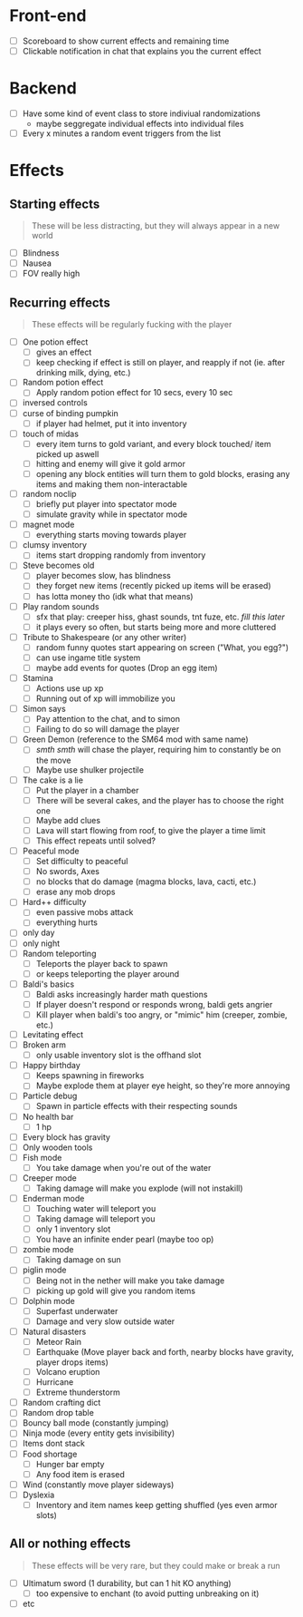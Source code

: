 # Front-end

- [ ] Scoreboard to show current effects and remaining time
- [ ] Clickable notification in chat that explains you the current effect

# Backend

- [ ] Have some kind of event class to store indiviual randomizations
    - maybe seggregate individual effects into individual files
- [ ] Every x minutes a random event triggers from the list

# Effects

## Starting effects
> These will be less distracting, but they will always appear in a new world
- [ ] Blindness
- [ ] Nausea
- [ ] FOV really high

## Recurring effects
> These effects will be regularly fucking with the player
- [ ] One potion effect
    - [ ] gives an effect
    - [ ] keep checking if effect is still on player, and reapply if not (ie. after drinking milk, dying, etc.)
- [ ] Random potion effect
    - [ ] Apply random potion effect for 10 secs, every 10 sec
- [ ] inversed controls
- [ ] curse of binding pumpkin
    - [ ] if player had helmet, put it into inventory
- [ ] touch of midas
    - [ ] every item turns to gold variant, and every block touched/ item picked up aswell
    - [ ] hitting and enemy will give it gold armor
    - [ ] opening any block entities will turn them to gold blocks, erasing any items and making them non-interactable
- [ ] random noclip
    - [ ] briefly put player into spectator mode
    - [ ] simulate gravity while in spectator mode
- [ ] magnet mode
    - [ ] everything starts moving towards player
- [ ] clumsy inventory
    - [ ] items start dropping randomly from inventory
- [ ] Steve becomes old
    - [ ] player becomes slow, has blindness
    - [ ] they forget new items (recently picked up items will be erased)
    - [ ] has lotta money tho (idk what that means)
- [ ] Play random sounds
    - [ ] sfx that play: creeper hiss, ghast sounds, tnt fuze, etc. _fill this later_
    - [ ] it plays every so often, but starts being more and more cluttered
- [ ] Tribute to Shakespeare (or any other writer)
    - [ ] random funny quotes start appearing on screen ("What, you egg?")
    - [ ] can use ingame title system
    - [ ] maybe add events for quotes (Drop an egg item)
- [ ] Stamina
    - [ ] Actions use up xp
    - [ ] Running out of xp will immobilize you
- [ ] Simon says
    - [ ] Pay attention to the chat, and to simon
    - [ ] Failing to do so will damage the player
- [ ] Green Demon (reference to the SM64 mod with same name)
    - [ ] _smth smth_ will chase the player, requiring him to constantly be on the move
    - [ ] Maybe use shulker projectile
- [ ] The cake is a lie
    - [ ] Put the player in a chamber
    - [ ] There will be several cakes, and the player has to choose the right one
    - [ ] Maybe add clues
    - [ ] Lava will start flowing from roof, to give the player a time limit
    - [ ] This effect repeats until solved?
- [ ] Peaceful mode
    - [ ] Set difficulty to peaceful
    - [ ] No swords, Axes
    - [ ] no blocks that do damage (magma blocks, lava, cacti, etc.)
    - [ ] erase any mob drops
- [ ] Hard++ difficulty
    - [ ] even passive mobs attack
    - [ ] everything hurts
- [ ] only day
- [ ] only night
- [ ] Random teleporting
    - [ ] Teleports the player back to spawn
    - [ ] or keeps teleporting the player around
- [ ] Baldi's basics
    - [ ] Baldi asks increasingly harder math questions
    - [ ] If player doesn't respond or responds wrong, baldi gets angrier
    - [ ] Kill player when baldi's too angry, or "mimic" him (creeper, zombie, etc.)
- [ ] Levitating effect
- [ ] Broken arm
    - [ ] only usable inventory slot is the offhand slot
- [ ] Happy birthday
    - [ ] Keeps spawning in fireworks
    - [ ] Maybe explode them at player eye height, so they're more annoying
- [ ] Particle debug
    - [ ] Spawn in particle effects with their respecting sounds
- [ ] No health bar
    - [ ] 1 hp
- [ ] Every block has gravity
- [ ] Only wooden tools
- [ ] Fish mode
    - [ ] You take damage when you're out of the water
- [ ] Creeper mode
    - [ ] Taking damage will make you explode (will not instakill)
- [ ] Enderman mode
    - [ ] Touching water will teleport you
    - [ ] Taking damage will teleport you
    - [ ] only 1 inventory slot
    - [ ] You have an infinite ender pearl (maybe too op)
- [ ] zombie mode
    - [ ] Taking damage on sun
- [ ] piglin mode
    - [ ] Being not in the nether will make you take damage
    - [ ] picking up gold will give you random items
- [ ] Dolphin mode
    - [ ] Superfast underwater
    - [ ] Damage and very slow outside water
- [ ] Natural disasters
    - [ ] Meteor Rain
    - [ ] Earthquake (Move player back and forth, nearby blocks have gravity, player drops items)
    - [ ] Volcano eruption
    - [ ] Hurricane
    - [ ] Extreme thunderstorm
- [ ] Random crafting dict
- [ ] Random drop table
- [ ] Bouncy ball mode (constantly jumping)
- [ ] Ninja mode (every entity gets invisibility)
- [ ] Items dont stack
- [ ] Food shortage
    - [ ] Hunger bar empty
    - [ ] Any food item is erased
- [ ] Wind (constantly move player sideways)
- [ ] Dyslexia
    - [ ] Inventory and item names keep getting shuffled (yes even armor slots)

## All or nothing effects
> These effects will be very rare, but they could make or break a run
- [ ] Ultimatum sword (1 durability, but can 1 hit KO anything)
    - [ ] too expensive to enchant (to avoid putting unbreaking on it)
- [ ] etc